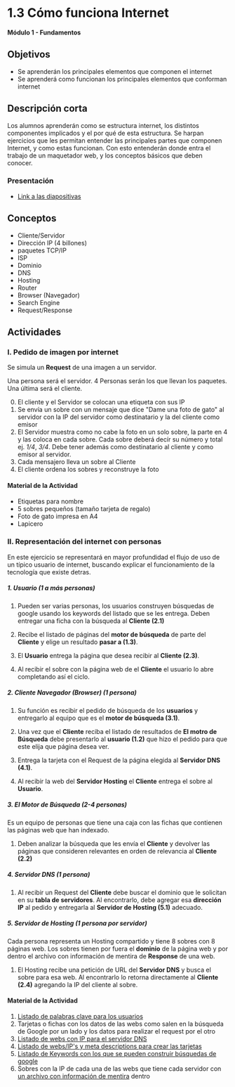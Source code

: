 # 1.3 Cómo funciona Internet

**Módulo 1 - Fundamentos**

## Objetivos

- Se aprenderán los principales elementos que componen el internet
- Se aprenderá como funcionan los principales elementos que conforman internet

## Descripción corta

Los alumnos aprenderán como se estructura internet, los distintos componentes implicados y el por qué de esta estructura.
Se harpan ejercicios que les permitan entender las principales partes que componen Internet, y como estas funcionan.
Con esto entenderán donde entra el trabajo de un maquetador web, y los conceptos básicos que deben conocer.

### Presentación

- [Link a las diapositivas](https://drive.google.com/open?id=1_NCxKUn1V4BsuUQnqivTNdzbKDB1YA2i_ZsYrh2uOU0)

## Conceptos

- Cliente/Servidor
- Dirección IP (4 billones)
- paquetes TCP/IP
- ISP
- Dominio
- DNS
- Hosting
- Router
- Browser (Navegador)
- Search Engine
- Request/Response

## Actividades

### I. Pedido de imagen por internet

Se simula un **Request** de una imagen a un servidor.

Una persona será el servidor. 4 Personas serán los que llevan los paquetes. Una última será el cliente.

0. El cliente y el Servidor se colocan una etiqueta con sus IP
1. Se envía un sobre con un mensaje que dice "Dame una foto de gato" al servidor con la IP del servidor como destinatario y la del cliente como emisor
1. El Servidor muestra como no cabe la foto en un solo sobre, la parte en 4 y las coloca en cada sobre. Cada sobre
   deberá decír su número y total ej. _1/4_, _3/4_. Debe tener además como destinatario al cliente y como emisor al servidor.
1. Cada mensajero lleva un sobre al Cliente
1. El cliente ordena los sobres y reconstruye la foto

#### Material de la Actividad

- Etiquetas para nombre
- 5 sobres pequeños (tamaño tarjeta de regalo)
- Foto de gato impresa en A4
- Lapicero

### II. Representación del internet con personas

En este ejercicio se representará en mayor profundidad el flujo de uso de un típico usuario de internet, buscando explicar el
funcionamiento de la tecnología que existe detras.

##### 1. Usuario (1 a más personas)

1. Pueden ser varias personas, los usuarios construyen búsquedas de google usando los keywords
   del listado que se les entrega. Deben entregar una ficha con la búsqueda al **Cliente (2.1)**

2. Recibe el listado de páginas del **motor de búsqueda** de parte del **Cliente** y elige un resultado **pasar a (1.3)**.

3. El **Usuario** entrega la página que desea recibir al **Cliente (2.3)**.

4. Al recibir el sobre con la página web de el **Cliente** el usuario lo abre completando así el ciclo.

##### 2. Cliente Navegador (Browser) (1 persona)

1. Su función es recibir el pedido de búsqueda de los **usuarios** y entregarlo al equipo
   que es el **motor de búsqueda (3.1)**.

2. Una vez que el **Cliente** reciba el listado de resultados de **El motro de Búsqueda** debe presentarlo al **usuario (1.2)** que hizo el pedido para que este elija que página desea ver.

3. Entrega la tarjeta con el Request de la página elegida al **Servidor DNS (4.1)**.

4. Al recibir la web del **Servidor Hosting** el **Cliente** entrega el sobre al **Usuario**.

##### 3. El Motor de Búsqueda (2-4 personas)

Es un equipo de personas que tiene una caja con las fichas que contienen las páginas web que han indexado.

1. Deben analizar la búsqueda que les envía el **Cliente** y devolver las páginas que consideren relevantes en orden de relevancia al **Cliente (2.2)**

##### 4. Servidor DNS (1 persona)

1. Al recibir un Request del **Cliente** debe buscar el dominio que le solicitan en su **tabla de servidores**. Al encontrarlo, debe agregar esa **dirección IP**
   al pedido y entregarla al **Servidor de Hosting (5.1)** adecuado.

##### 5. Servidor de Hosting (1 persona por servidor)

Cada persona representa un Hosting compartido y tiene 8 sobres con 8 páginas web. Los sobres tienen por fuera el **dominio** de la página web y por dentro
el archivo con información de mentira de **Response** de una web.

1. El Hosting recibe una petición de URL del **Servidor DNS** y busca el sobre para esa web. Al encontrarlo lo retorna
   directamente al **Cliente (2.4)** agregando la IP del cliente al sobre.

#### Material de la Actividad

1. [Listado de palabras clave para los usuarios](https://docs.google.com/document/d/1xhIOjEjODaOSy8wbA3RLxOH1ARm7fJeiXFDe397qNMk/edit?usp=sharing)
1. Tarjetas o fichas con los datos de las webs como salen en la búsqueda de Google por un lado y los datos para realizar el request por el otro
1. [Listado de webs con IP para el servidor DNS](https://docs.google.com/document/d/1Y1mVjw0JzCHIOK5QoC7MoemC2Td8QhVsHVlhUpkeYb8/edit?usp=sharing)
1. [Listado de webs/IP's y meta descriptions para crear las tarjetas](https://docs.google.com/spreadsheets/d/1HGAipLs-1gfowMCLJTw2m3R_G4aTsO9WWhv8anxWzHQ/edit?usp=sharing)
1. [Listado de Keywords con los que se pueden construir búsquedas de google](https://docs.google.com/spreadsheets/d/1HGAipLs-1gfowMCLJTw2m3R_G4aTsO9WWhv8anxWzHQ/edit?usp=sharing)
1. Sobres con la IP de cada una de las webs que tiene cada servidor con [un archivo con información de mentira](https://docs.google.com/document/d/14qrmNviaCWQc1MmzxSaMB4Y9ijWE-c8BC2xh72bgn20/edit?usp=sharing) dentro
